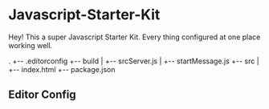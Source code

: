 # Javascript-Starter-Kit

Hey! This a super Javascript Starter Kit. Every thing configured at one place working well.

.
+-- .editorconfig
+-- build
|   +-- srcServer.js
|   +-- startMessage.js
+-- src
|   +-- index.html
+-- package.json


## Editor Config
  


  
